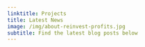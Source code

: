```yaml
---
linktitle: Projects
title: Latest News
image: /img/about-reinvest-profits.jpg
subtitle: Find the latest blog posts below
---
```

